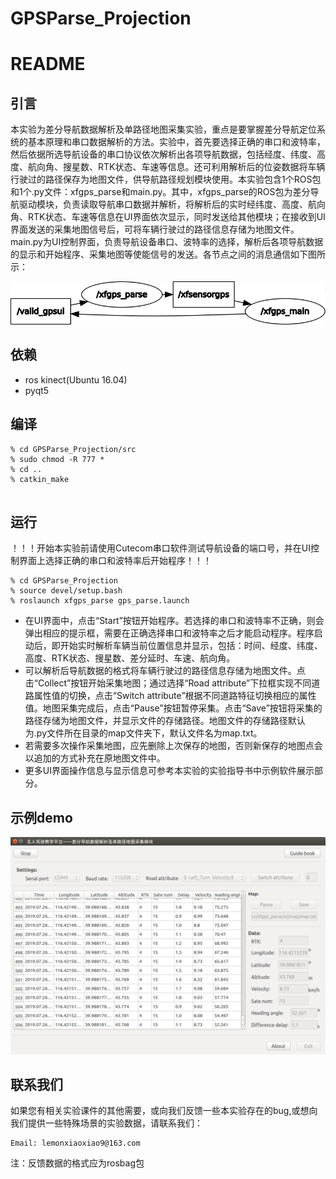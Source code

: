 # GPSParse_Projection

# README

## 引言

本实验为差分导航数据解析及单路径地图采集实验，重点是要掌握差分导航定位系统的基本原理和串口数据解析的方法。实验中，首先要选择正确的串口和波特率，然后依据所选导航设备的串口协议依次解析出各项导航数据，包括经度、纬度、高度、航向角、搜星数、RTK状态、车速等信息。还可利用解析后的位姿数据将车辆行驶过的路径保存为地图文件，供导航路径规划模块使用。本实验包含1个ROS包和1个.py文件：xfgps_parse和main.py。其中，xfgps_parse的ROS包为差分导航驱动模块，负责读取导航串口数据并解析，将解析后的实时经纬度、高度、航向角、RTK状态、车速等信息在UI界面依次显示，同时发送给其他模块；在接收到UI界面发送的采集地图信号后，可将车辆行驶过的路径信息存储为地图文件。main.py为UI控制界面，负责导航设备串口、波特率的选择，解析后各项导航数据的显示和开始程序、采集地图等使能信号的发送。各节点之间的消息通信如下图所示：

![node](https://raw.githubusercontent.com/GuoXiaoxiao1/GPS_Parse/master/GPS/Node.png)

## 依赖

- ros kinect(Ubuntu 16.04)
- pyqt5

## 编译

```
% cd GPSParse_Projection/src
% sudo chmod -R 777 *
% cd ..
% catkin_make
    
```

## 运行

！！！开始本实验前请使用Cutecom串口软件测试导航设备的端口号，并在UI控制界面上选择正确的串口和波特率后开始程序！！！

```
% cd GPSParse_Projection
% source devel/setup.bash
% roslaunch xfgps_parse gps_parse.launch

```

- 在UI界面中，点击“Start”按钮开始程序。若选择的串口和波特率不正确，则会弹出相应的提示框，需要在正确选择串口和波特率之后才能启动程序。程序启动后，即开始实时解析车辆当前位置信息并显示，包括：时间、经度、纬度、高度、RTK状态、搜星数、差分延时、车速、航向角。
- 可以解析后导航数据的格式将车辆行驶过的路径信息存储为地图文件。点击“Collect”按钮开始采集地图；通过选择“Road attribute”下拉框实现不同道路属性值的切换，点击“Switch attribute”根据不同道路特征切换相应的属性值。地图采集完成后，点击“Pause”按钮暂停采集。点击“Save”按钮将采集的路径存储为地图文件，并显示文件的存储路径。地图文件的存储路径默认为.py文件所在目录的map文件夹下，默认文件名为map.txt。
- 若需要多次操作采集地图，应先删除上次保存的地图，否则新保存的地图点会以追加的方式补充在原地图文件中。
- 更多UI界面操作信息与显示信息可参考本实验的实验指导书中示例软件展示部分。

## 示例demo

![demo](https://raw.githubusercontent.com/GuoXiaoxiao1/GPS_Parse/master/GPS/UI.png) 

## 联系我们

如果您有相关实验课件的其他需要，或向我们反馈一些本实验存在的bug,或想向我们提供一些特殊场景的实验数据，请联系我们：

```
Email: lemonxiaoxiao9@163.com

```

注：反馈数据的格式应为rosbag包
